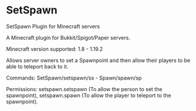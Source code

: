 # SetSpawn
SetSpawn Plugin for Minecraft servers

A Minecraft plugin for Bukkit/Spigot/Paper servers.

Minecraft version supported: 1.8 - 1.19.2

Allows server owners to set a Spawnpoint and then allow their players to be able to teleport back to it.

Commands: SetSpawn/setspawn/ss - Spawn/spawn/sp

Permissions: setspawn.setspawn (To allow the person to set the spawnpoint), setspawn.spawn (To allow the player to teleport to the spawnpoint).

